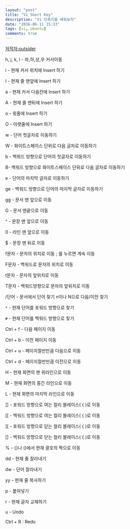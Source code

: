 ```yaml
---
layout: "post"
title: "Vi Short Key"
description: "Vi 단축키를 배워보자"
date: "2016-06-11 15:33"
tags: [vi, ubuntu]
comments: true
---
```



[저작자:outsider](http://blog.outsider.ne.kr/540)


h, j, k, l - 좌,하,상,우 커서이동

i - 현재 커서 위치에 Insert 하기

I - 현재 줄 맨앞에 Insert 하기

a - 현재 커서 다음칸에 Insert 하기

A - 현재 줄 맨뒤에 Insert 하기

o - 윗줄에 Insert 하기

O - 아랫줄에 Insert 하기

w - 단어 첫글자로 이동하기

W - 화이트스페이스 단위로 다음 글자로 이동하기

b - 백워드 방향으로 단어의 첫글자로 이동하기

B- 백워드 방향으로 화이트스페이스 단위로 다음 글자로 이동하기

e - 단어의 마지막 글자로 이동하기

ge - 백워드 방향으로 단어의 마지막 글자로 이동하기

gg - 문서 맨 앞으로 이동

G - 문서 맨끝으로 이동

^ - 문장 맨 앞으로 이동

0 - 라인 맨 앞으로 이동

$ - 문장 맨 뒤로 이동

f문자 - 문자의 위치로 이동 ; 를 누르면 계속 이동

F문자 - 백워드로 문자의 위치로 이동

t문자 - 문자의 앞위치로 이동

T문자 - 백워드방향으로 문자의 앞위치로 이동

/단어 - 문서에서 단어 찾기 n이나 N으로 다음/이전 찾기

`*` - 현재 단어를 포워드 방향으로 찾기


`#` - 현재 단어를 백워드 방향으로 찾기


Ctrl + f - 다음 페이지 이동

Ctrl + b - 이전 페이지 이동

Ctrl + u - 페이지절반만큼 다음으로 이동

Ctrl + d - 페이지절반만큼 이전으로 이동

H - 현재 화면의 맨 위라인으로 이동

M - 현재 화면의 중간 라인으로 이동

L - 현재 화면의 마지막 라인으로 이동

]] - 포워드 방향으로 여는 컬리 블레이스( { )로 이동

[[ - 백워드 방향으로 여는 컬리 블레이스( { )로 이동

][ - 포워드 방향으로 닫는 컬리 블레이스( { )로 이동

[] - 백워드 방향으로 닫는 컬리 블레이스( { )로 이동

% - {}나 ()에서 현재 괄호의 짝으로 이동

dd - 현재 줄 잘라내기

dw - 단어 잘라내기

yy - 현재 줄 복사하기

p - 붙혀넣기

r - 현재 글자 교체하기

u - Undo

Ctrl + R : Redo
